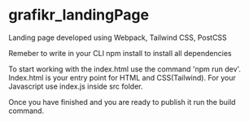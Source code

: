 # grafikr_landingPage
Landing page developed using Webpack, Tailwind CSS, PostCSS

Remeber to write in your CLI npm install to install all dependencies

To start working with the index.html use the command 'npm run dev'.
Index.html is your entry point for HTML and CSS(Tailwind). For your Javascript use index.js inside src folder.

Once you have finished and you are ready to publish it run the build command.
